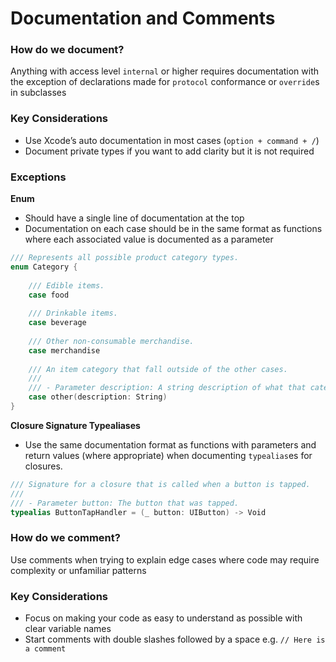 # Documentation and Comments
### How do we document?
Anything with access level `internal` or higher requires documentation with the exception of declarations made for `protocol` conformance or `override`s in subclasses

### Key Considerations
* Use Xcode’s auto documentation in most cases (`option + command + /`)
* Document private types if you want to add clarity but it is not required

### Exceptions 

**Enum**
* Should have a single line of documentation at the top
* Documentation on each case should be in the same format as functions where each associated value is documented as a parameter

```swift
/// Represents all possible product category types.
enum Category {
    
    /// Edible items.
    case food
    
    /// Drinkable items.
    case beverage
    
    /// Other non-consumable merchandise.
    case merchandise
    
    /// An item category that fall outside of the other cases.
    ///
    /// - Parameter description: A string description of what that category is.
    case other(description: String)
}
```
	
**Closure Signature Typealiases**
* Use the same documentation format as functions with parameters and return values (where appropriate) when documenting `typealias`es for closures.

```swift
/// Signature for a closure that is called when a button is tapped.
///
/// - Parameter button: The button that was tapped.
typealias ButtonTapHandler = (_ button: UIButton) -> Void
```

### How do we comment?
Use comments when trying to explain edge cases where code may require complexity or unfamiliar patterns

### Key Considerations
* Focus on making your code as easy to understand as possible with clear variable names
* Start comments with double slashes followed by a space e.g. `// Here is a comment`
